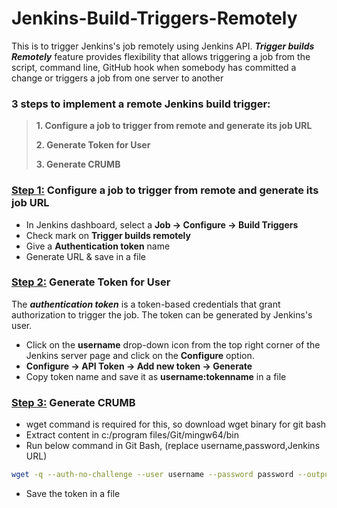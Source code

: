 # Jenkins-Build-Triggers-Remotely
This is to trigger Jenkins's job remotely using Jenkins API. ***Trigger builds Remotely*** feature provides flexibility that allows triggering a job from the script, command line, GitHub hook when somebody has committed a change or triggers a job from one server to another
<br>
### 3 steps to implement a remote Jenkins build trigger:
> **1. Configure a job to trigger from remote and generate its job URL** <br>
>
> **2. Generate Token for User** <br>
>
> **3. Generate CRUMB** <br>

### <ins> Step 1:</ins>  Configure a job to trigger from remote and generate its job URL
- In Jenkins dashboard, select a **Job  &rarr;  Configure   &rarr;   Build Triggers**
- Check mark on **Trigger builds remotely**
- Give a **Authentication token** name
- Generate URL & save in a file

### <ins> Step 2:</ins> Generate Token for User
The ***authentication token*** is a token-based credentials that grant authorization to trigger the job. The token can be generated by Jenkins's user.

- Click on the **username** drop-down icon from the top right corner of the Jenkins server page and click on the **Configure** option.
- **Configure  &rarr;  API Token  &rarr; Add new token  &rarr;  Generate**
- Copy token name and save it as **username:tokenname** in a file


### <ins> Step 3:</ins> Generate CRUMB
- wget command is required for this, so download wget binary for git bash
- Extract content in c:/program files/Git/mingw64/bin
- Run below command in Git Bash, (replace username,password,Jenkins URL)
```sh
wget -q --auth-no-challenge --user username --password password --output-document - 'http://JENNKINS_IP:8080/crumbIssuer/api/xml?xpath=concat(//crumbRequestField,":",//crumb)'
```
- Save the token in a file

